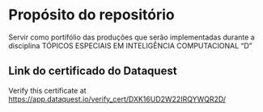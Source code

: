 # Propósito do repositório
Servir como portifólio das produções que serão implementadas durante a disciplina TÓPICOS ESPECIAIS EM INTELIGÊNCIA COMPUTACIONAL “D”

## Link do certificado do Dataquest
Verify this certificate at
https://app.dataquest.io/verify_cert/DXK16UD2W22IRQYWQR2D/
